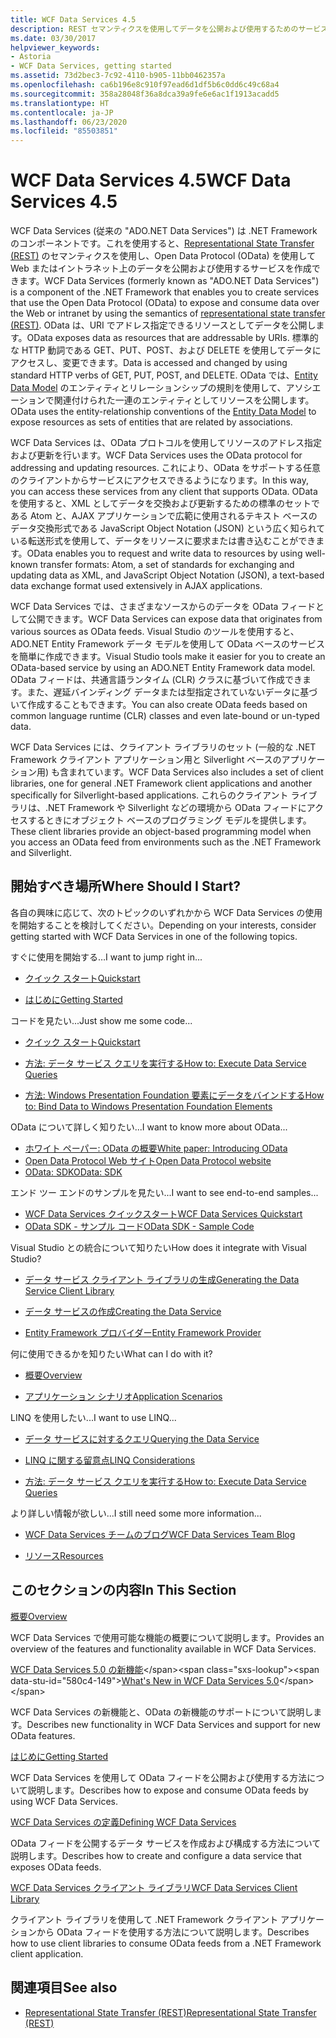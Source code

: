 ```yaml
---
title: WCF Data Services 4.5
description: REST セマンティクスを使用してデータを公開および使用するためのサービスをサポートする .NET Framework コンポーネント、WCF Data Services について説明します。
ms.date: 03/30/2017
helpviewer_keywords:
- Astoria
- WCF Data Services, getting started
ms.assetid: 73d2bec3-7c92-4110-b905-11bb0462357a
ms.openlocfilehash: ca6b196e8c910f97ead6d1df5b6c0dd6c49c68a4
ms.sourcegitcommit: 358a28048f36a8dca39a9fe6e6ac1f1913acadd5
ms.translationtype: HT
ms.contentlocale: ja-JP
ms.lasthandoff: 06/23/2020
ms.locfileid: "85503851"
---
```

# <a name="wcf-data-services-45"></a><span data-ttu-id="580c4-103">WCF Data Services 4.5</span><span class="sxs-lookup"><span data-stu-id="580c4-103">WCF Data Services 4.5</span></span>

<span data-ttu-id="580c4-104">WCF Data Services (従来の "ADO.NET Data Services") は .NET Framework のコンポーネントです。これを使用すると、[Representational State Transfer (REST)](https://www.ics.uci.edu/~fielding/pubs/dissertation/rest_arch_style.htm) のセマンティクスを使用し、Open Data Protocol (OData) を使用して Web またはイントラネット上のデータを公開および使用するサービスを作成できます。</span><span class="sxs-lookup"><span data-stu-id="580c4-104">WCF Data Services (formerly known as "ADO.NET Data Services") is a component of the .NET Framework that enables you to create services that use the Open Data Protocol (OData) to expose and consume data over the Web or intranet by using the semantics of [representational state transfer (REST)](https://www.ics.uci.edu/~fielding/pubs/dissertation/rest_arch_style.htm).</span></span> <span data-ttu-id="580c4-105">OData は、URI でアドレス指定できるリソースとしてデータを公開します。</span><span class="sxs-lookup"><span data-stu-id="580c4-105">OData exposes data as resources that are addressable by URIs.</span></span> <span data-ttu-id="580c4-106">標準的な HTTP 動詞である GET、PUT、POST、および DELETE を使用してデータにアクセスし、変更できます。</span><span class="sxs-lookup"><span data-stu-id="580c4-106">Data is accessed and changed by using standard HTTP verbs of GET, PUT, POST, and DELETE.</span></span> <span data-ttu-id="580c4-107">OData では、[Entity Data Model](../adonet/entity-data-model.md) のエンティティとリレーションシップの規則を使用して、アソシエーションで関連付けられた一連のエンティティとしてリソースを公開します。</span><span class="sxs-lookup"><span data-stu-id="580c4-107">OData uses the entity-relationship conventions of the [Entity Data Model](../adonet/entity-data-model.md) to expose resources as sets of entities that are related by associations.</span></span>

<span data-ttu-id="580c4-108">WCF Data Services は、OData プロトコルを使用してリソースのアドレス指定および更新を行います。</span><span class="sxs-lookup"><span data-stu-id="580c4-108">WCF Data Services uses the OData protocol for addressing and updating resources.</span></span> <span data-ttu-id="580c4-109">これにより、OData をサポートする任意のクライアントからサービスにアクセスできるようになります。</span><span class="sxs-lookup"><span data-stu-id="580c4-109">In this way, you can access these services from any client that supports OData.</span></span> <span data-ttu-id="580c4-110">OData を使用すると、XML としてデータを交換および更新するための標準のセットである Atom と、AJAX アプリケーションで広範に使用されるテキスト ベースのデータ交換形式である JavaScript Object Notation (JSON) という広く知られている転送形式を使用して、データをリソースに要求または書き込むことができます。</span><span class="sxs-lookup"><span data-stu-id="580c4-110">OData enables you to request and write data to resources by using well-known transfer formats: Atom, a set of standards for exchanging and updating data as XML, and JavaScript Object Notation (JSON), a text-based data exchange format used extensively in AJAX applications.</span></span>

<span data-ttu-id="580c4-111">WCF Data Services では、さまざまなソースからのデータを OData フィードとして公開できます。</span><span class="sxs-lookup"><span data-stu-id="580c4-111">WCF Data Services can expose data that originates from various sources as OData feeds.</span></span> <span data-ttu-id="580c4-112">Visual Studio のツールを使用すると、ADO.NET Entity Framework データ モデルを使用して OData ベースのサービスを簡単に作成できます。</span><span class="sxs-lookup"><span data-stu-id="580c4-112">Visual Studio tools make it easier for you to create an OData-based service by using an ADO.NET Entity Framework data model.</span></span> <span data-ttu-id="580c4-113">OData フィードは、共通言語ランタイム (CLR) クラスに基づいて作成できます。また、遅延バインディング データまたは型指定されていないデータに基づいて作成することもできます。</span><span class="sxs-lookup"><span data-stu-id="580c4-113">You can also create OData feeds based on common language runtime (CLR) classes and even late-bound or un-typed data.</span></span>

<span data-ttu-id="580c4-114">WCF Data Services には、クライアント ライブラリのセット (一般的な .NET Framework クライアント アプリケーション用と Silverlight ベースのアプリケーション用) も含まれています。</span><span class="sxs-lookup"><span data-stu-id="580c4-114">WCF Data Services also includes a set of client libraries, one for general .NET Framework client applications and another specifically for Silverlight-based applications.</span></span> <span data-ttu-id="580c4-115">これらのクライアント ライブラリは、.NET Framework や Silverlight などの環境から OData フィードにアクセスするときにオブジェクト ベースのプログラミング モデルを提供します。</span><span class="sxs-lookup"><span data-stu-id="580c4-115">These client libraries provide an object-based programming model when you access an OData feed from environments such as the .NET Framework and Silverlight.</span></span>

## <a name="where-should-i-start"></a><span data-ttu-id="580c4-116">開始すべき場所</span><span class="sxs-lookup"><span data-stu-id="580c4-116">Where Should I Start?</span></span>

<span data-ttu-id="580c4-117">各自の興味に応じて、次のトピックのいずれかから WCF Data Services の使用を開始することを検討してください。</span><span class="sxs-lookup"><span data-stu-id="580c4-117">Depending on your interests, consider getting started with WCF Data Services in one of the following topics.</span></span>

<span data-ttu-id="580c4-118">すぐに使用を開始する…</span><span class="sxs-lookup"><span data-stu-id="580c4-118">I want to jump right in...</span></span>

- [<span data-ttu-id="580c4-119">クイック スタート</span><span class="sxs-lookup"><span data-stu-id="580c4-119">Quickstart</span></span>](quickstart-wcf-data-services.md)

- [<span data-ttu-id="580c4-120">はじめに</span><span class="sxs-lookup"><span data-stu-id="580c4-120">Getting Started</span></span>](getting-started-with-wcf-data-services.md)

<span data-ttu-id="580c4-121">コードを見たい...</span><span class="sxs-lookup"><span data-stu-id="580c4-121">Just show me some code...</span></span>

- [<span data-ttu-id="580c4-122">クイック スタート</span><span class="sxs-lookup"><span data-stu-id="580c4-122">Quickstart</span></span>](quickstart-wcf-data-services.md)

- [<span data-ttu-id="580c4-123">方法: データ サービス クエリを実行する</span><span class="sxs-lookup"><span data-stu-id="580c4-123">How to: Execute Data Service Queries</span></span>](how-to-execute-data-service-queries-wcf-data-services.md)

- [<span data-ttu-id="580c4-124">方法: Windows Presentation Foundation 要素にデータをバインドする</span><span class="sxs-lookup"><span data-stu-id="580c4-124">How to: Bind Data to Windows Presentation Foundation Elements</span></span>](bind-data-to-wpf-elements-wcf-data-services.md)

<span data-ttu-id="580c4-125">OData について詳しく知りたい...</span><span class="sxs-lookup"><span data-stu-id="580c4-125">I want to know more about OData...</span></span>

- [<span data-ttu-id="580c4-126">ホワイト ペーパー: OData の概要</span><span class="sxs-lookup"><span data-stu-id="580c4-126">White paper: Introducing OData</span></span>](https://download.microsoft.com/download/E/5/A/E5A59052-EE48-4D64-897B-5F7C608165B8/IntroducingOData.pdf)
- [<span data-ttu-id="580c4-127">Open Data Protocol Web サイト</span><span class="sxs-lookup"><span data-stu-id="580c4-127">Open Data Protocol website</span></span>](https://www.odata.org/)
- [<span data-ttu-id="580c4-128">OData: SDK</span><span class="sxs-lookup"><span data-stu-id="580c4-128">OData: SDK</span></span>](https://www.odata.org/ecosystem/)

<span data-ttu-id="580c4-129">エンド ツー エンドのサンプルを見たい...</span><span class="sxs-lookup"><span data-stu-id="580c4-129">I want to see end-to-end samples...</span></span>

- <span data-ttu-id="580c4-130">[WCF Data Services クイックスタート](https://github.com/microsoftarchive/msdn-code-gallery-community-s-z/tree/master/WCF%20Data%20Services%20Quickstart%20(OData%20Service%20and%20WPF%20Client))</span><span class="sxs-lookup"><span data-stu-id="580c4-130">[WCF Data Services Quickstart](https://github.com/microsoftarchive/msdn-code-gallery-community-s-z/tree/master/WCF%20Data%20Services%20Quickstart%20(OData%20Service%20and%20WPF%20Client))</span></span>
- [<span data-ttu-id="580c4-131">OData SDK - サンプル コード</span><span class="sxs-lookup"><span data-stu-id="580c4-131">OData SDK - Sample Code</span></span>](https://www.odata.org/ecosystem/#sdk)

<span data-ttu-id="580c4-132">Visual Studio との統合について知りたい</span><span class="sxs-lookup"><span data-stu-id="580c4-132">How does it integrate with Visual Studio?</span></span>

- [<span data-ttu-id="580c4-133">データ サービス クライアント ライブラリの生成</span><span class="sxs-lookup"><span data-stu-id="580c4-133">Generating the Data Service Client Library</span></span>](generating-the-data-service-client-library-wcf-data-services.md)

- [<span data-ttu-id="580c4-134">データ サービスの作成</span><span class="sxs-lookup"><span data-stu-id="580c4-134">Creating the Data Service</span></span>](creating-the-data-service.md)

- [<span data-ttu-id="580c4-135">Entity Framework プロバイダー</span><span class="sxs-lookup"><span data-stu-id="580c4-135">Entity Framework Provider</span></span>](entity-framework-provider-wcf-data-services.md)

<span data-ttu-id="580c4-136">何に使用できるかを知りたい</span><span class="sxs-lookup"><span data-stu-id="580c4-136">What can I do with it?</span></span>

- [<span data-ttu-id="580c4-137">概要</span><span class="sxs-lookup"><span data-stu-id="580c4-137">Overview</span></span>](wcf-data-services-overview.md)

- [<span data-ttu-id="580c4-138">アプリケーション シナリオ</span><span class="sxs-lookup"><span data-stu-id="580c4-138">Application Scenarios</span></span>](application-scenarios-wcf-data-services.md)

<span data-ttu-id="580c4-139">LINQ を使用したい...</span><span class="sxs-lookup"><span data-stu-id="580c4-139">I want to use LINQ...</span></span>

- [<span data-ttu-id="580c4-140">データ サービスに対するクエリ</span><span class="sxs-lookup"><span data-stu-id="580c4-140">Querying the Data Service</span></span>](querying-the-data-service-wcf-data-services.md)

- [<span data-ttu-id="580c4-141">LINQ に関する留意点</span><span class="sxs-lookup"><span data-stu-id="580c4-141">LINQ Considerations</span></span>](linq-considerations-wcf-data-services.md)

- [<span data-ttu-id="580c4-142">方法: データ サービス クエリを実行する</span><span class="sxs-lookup"><span data-stu-id="580c4-142">How to: Execute Data Service Queries</span></span>](how-to-execute-data-service-queries-wcf-data-services.md)

<span data-ttu-id="580c4-143">より詳しい情報が欲しい...</span><span class="sxs-lookup"><span data-stu-id="580c4-143">I still need some more information...</span></span>

- [<span data-ttu-id="580c4-144">WCF Data Services チームのブログ</span><span class="sxs-lookup"><span data-stu-id="580c4-144">WCF Data Services Team Blog</span></span>](https://docs.microsoft.com/archive/blogs/astoriateam/)

- [<span data-ttu-id="580c4-145">リソース</span><span class="sxs-lookup"><span data-stu-id="580c4-145">Resources</span></span>](wcf-data-services-resources.md)

## <a name="in-this-section"></a><span data-ttu-id="580c4-146">このセクションの内容</span><span class="sxs-lookup"><span data-stu-id="580c4-146">In This Section</span></span>

[<span data-ttu-id="580c4-147">概要</span><span class="sxs-lookup"><span data-stu-id="580c4-147">Overview</span></span>](wcf-data-services-overview.md)

<span data-ttu-id="580c4-148">WCF Data Services で使用可能な機能の概要について説明します。</span><span class="sxs-lookup"><span data-stu-id="580c4-148">Provides an overview of the features and functionality available in WCF Data Services.</span></span>

<span data-ttu-id="580c4-149">[WCF Data Services 5.0 の新機能](https://docs.microsoft.com/previous-versions/dotnet/wcf-data-services/ee373845(v=vs.103))</span><span class="sxs-lookup"><span data-stu-id="580c4-149">[What's New in WCF Data Services 5.0](https://docs.microsoft.com/previous-versions/dotnet/wcf-data-services/ee373845(v=vs.103))</span></span>

<span data-ttu-id="580c4-150">WCF Data Services の新機能と、OData の新機能のサポートについて説明します。</span><span class="sxs-lookup"><span data-stu-id="580c4-150">Describes new functionality in WCF Data Services and support for new OData features.</span></span>

[<span data-ttu-id="580c4-151">はじめに</span><span class="sxs-lookup"><span data-stu-id="580c4-151">Getting Started</span></span>](getting-started-with-wcf-data-services.md)

<span data-ttu-id="580c4-152">WCF Data Services を使用して OData フィードを公開および使用する方法について説明します。</span><span class="sxs-lookup"><span data-stu-id="580c4-152">Describes how to expose and consume OData feeds by using WCF Data Services.</span></span>

[<span data-ttu-id="580c4-153">WCF Data Services の定義</span><span class="sxs-lookup"><span data-stu-id="580c4-153">Defining WCF Data Services</span></span>](defining-wcf-data-services.md)

<span data-ttu-id="580c4-154">OData フィードを公開するデータ サービスを作成および構成する方法について説明します。</span><span class="sxs-lookup"><span data-stu-id="580c4-154">Describes how to create and configure a data service that exposes OData feeds.</span></span>

[<span data-ttu-id="580c4-155">WCF Data Services クライアント ライブラリ</span><span class="sxs-lookup"><span data-stu-id="580c4-155">WCF Data Services Client Library</span></span>](wcf-data-services-client-library.md)

<span data-ttu-id="580c4-156">クライアント ライブラリを使用して .NET Framework クライアント アプリケーションから OData フィードを使用する方法について説明します。</span><span class="sxs-lookup"><span data-stu-id="580c4-156">Describes how to use client libraries to consume OData feeds from a .NET Framework client application.</span></span>

## <a name="see-also"></a><span data-ttu-id="580c4-157">関連項目</span><span class="sxs-lookup"><span data-stu-id="580c4-157">See also</span></span>

- [<span data-ttu-id="580c4-158">Representational State Transfer (REST)</span><span class="sxs-lookup"><span data-stu-id="580c4-158">Representational State Transfer (REST)</span></span>](https://www.ics.uci.edu/~fielding/pubs/dissertation/rest_arch_style.htm)
